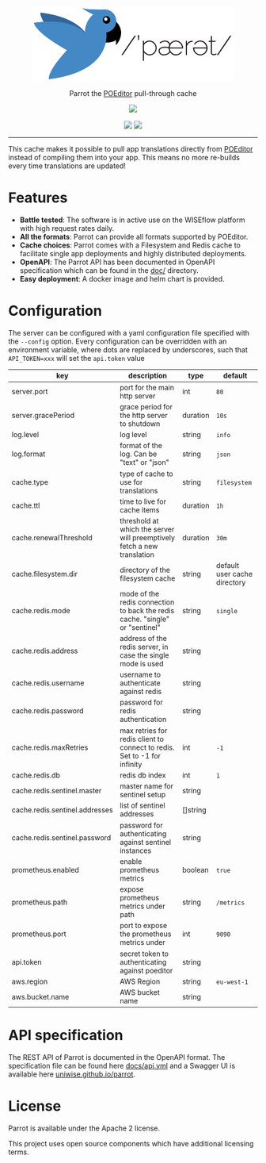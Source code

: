 
<p align="center">
<img alt="Parrot logo" src="assets/parrot_banner.svg" height="150"/>
</p>

<p align="center">
  Parrot the <a href="http://poeditor.com/">POEditor</a> pull-through cache
</p>

<p align="center">
  <a href="https://github.com/UNIwise/parrot/releases/latest"><img src="https://img.shields.io/github/v/release/UNIwise/parrot"></a>
</p>
<p align="center">
  <img src="https://api.stage.eu.wiseflow.io/badges/v1/namespace/parrot/deployment/parrot?text=stage">
  <img src="https://api.eu.wiseflow.io/badges/v1/namespace/parrot/deployment/parrot?text=prod">
</p>

<hr/>

This cache makes it possible to pull app translations directly from [POEditor](http://poeditor.com/) instead of compiling them into your app. This means no more re-builds every time translations are updated!

# Features

-  **Battle tested**: The software is in active use on the WISEflow platform with high request rates daily.
-  **All the formats**: Parrot can provide all formats supported by POEditor.
-   **Cache choices**: Parrot comes with a Filesystem and Redis cache to facilitate single app deployments and highly distributed deployments.
-   **OpenAPI**: The Parrot API has been documented in OpenAPI specification which can be found in the [doc/](/docs) directory.
-  **Easy deployment**: A docker image and helm chart is provided.

# Configuration

The server can be configured with a yaml configuration file specified with the `--config` option. Every configuration can be overridden with an environment variable, where dots are replaced by underscores, such that `API_TOKEN=xxx` will set the `api.token` value

| key                            | description                                                                  | type     | default                      |
| ------------------------------ | ---------------------------------------------------------------------------- | -------- | ---------------------------- |
| server.port                    | port for the main http server                                                | int      | `80`                         |
| server.gracePeriod             | grace period for the http server to shutdown                                 | duration | `10s`                        |
| log.level                      | log level                                                                    | string   | `info`                       |
| log.format                     | format of the log. Can be "text" or "json"                                   | string   | `json`                       |
| cache.type                     | type of cache to use for translations                                        | string   | `filesystem`                 |
| cache.ttl                      | time to live for cache items                                                 | duration | `1h`                         |
| cache.renewalThreshold         | threshold at which the server will preemptively fetch a new translation      | duration | `30m`                        |
| cache.filesystem.dir           | directory of the filesystem cache                                            | string   | default user cache directory |
| cache.redis.mode               | mode of the redis connection to back the redis cache. "single" or "sentinel" | string   | `single`                     |
| cache.redis.address            | address of the redis server, in case the single mode is used                 | string   |
| cache.redis.username           | username to authenticate against redis                                       | string   |
| cache.redis.password           | password for redis authentication                                            | string   |
| cache.redis.maxRetries         | max retries for redis client to connect to redis. Set to -1 for infinity     | int      | `-1`                         |
| cache.redis.db                 | redis db index                                                               | int      | `1`                          |
| cache.redis.sentinel.master    | master name for sentinel setup                                               | string   |
| cache.redis.sentinel.addresses | list of sentinel addresses                                                   | []string |
| cache.redis.sentinel.password  | password for authenticating against sentinel instances                       | string   |
| prometheus.enabled             | enable prometheus metrics                                                    | boolean  | `true`                       |
| prometheus.path                | expose prometheus metrics under path                                         | string   | `/metrics`                   |
| prometheus.port                | port to expose the prometheus metrics under                                  | int      | `9090`                       |
| api.token                      | secret token to authenticating against poeditor                              | string   |
| aws.region                    | AWS Region | string | `eu-west-1` |
| aws.bucket.name               | AWS bucket name | string | 


# API specification

The REST API of Parrot is documented in the OpenAPI format. The specification file can be found here [docs/api.yml](docs/api.yml) and a Swagger UI is available here [uniwise.github.io/parrot](https://uniwise.github.io/parrot).

# License

Parrot is available under the Apache 2 license.

This project uses open source components which have additional licensing terms.
